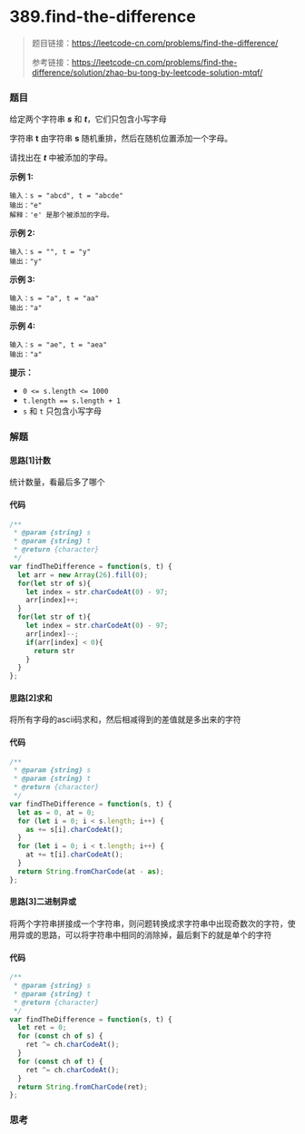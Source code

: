 # 389.find-the-difference

> 题目链接：https://leetcode-cn.com/problems/find-the-difference/
>
> 参考链接：https://leetcode-cn.com/problems/find-the-difference/solution/zhao-bu-tong-by-leetcode-solution-mtqf/

### 题目

给定两个字符串 ***s*** 和 ***t***，它们只包含小写字母

字符串 **t** 由字符串 **s** 随机重排，然后在随机位置添加一个字母。

请找出在 ***t*** 中被添加的字母。

**示例  1:**

```
输入：s = "abcd", t = "abcde"
输出："e"
解释：'e' 是那个被添加的字母。
```

**示例  2:**

```
输入：s = "", t = "y"
输出："y"
```

**示例  3:**

```
输入：s = "a", t = "aa"
输出："a"
```

**示例  4:**

```
输入：s = "ae", t = "aea"
输出："a"
```

**提示：**

* `0 <= s.length <= 1000`
* `t.length == s.length + 1`
* `s` 和 `t` 只包含小写字母



### 解题

#### 思路[1]计数

统计数量，看最后多了哪个

#### 代码

```javascript
/**
 * @param {string} s
 * @param {string} t
 * @return {character}
 */
var findTheDifference = function(s, t) {
  let arr = new Array(26).fill(0);
  for(let str of s){
    let index = str.charCodeAt(0) - 97;
    arr[index]++;
  }
  for(let str of t){
    let index = str.charCodeAt(0) - 97;
    arr[index]--;
    if(arr[index] < 0){
      return str
    }
  }
};
```

#### 思路[2]求和

将所有字母的ascii码求和，然后相减得到的差值就是多出来的字符

#### 代码

```javascript
/**
 * @param {string} s
 * @param {string} t
 * @return {character}
 */
var findTheDifference = function(s, t) {
  let as = 0, at = 0;
  for (let i = 0; i < s.length; i++) {
    as += s[i].charCodeAt();
  }
  for (let i = 0; i < t.length; i++) {
    at += t[i].charCodeAt();
  }
  return String.fromCharCode(at - as);
};
```

#### 思路[3]二进制异或

将两个字符串拼接成一个字符串，则问题转换成求字符串中出现奇数次的字符，使用异或的思路，可以将字符串中相同的消除掉，最后剩下的就是单个的字符

#### 代码

```javascript
/**
 * @param {string} s
 * @param {string} t
 * @return {character}
 */
var findTheDifference = function(s, t) {
  let ret = 0;
  for (const ch of s) {
    ret ^= ch.charCodeAt();
  }
  for (const ch of t) {
    ret ^= ch.charCodeAt();
  }
  return String.fromCharCode(ret);
};
```



### 思考

